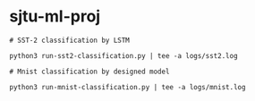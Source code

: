 # sjtu-ml-proj

```shell
# SST-2 classification by LSTM

python3 run-sst2-classification.py | tee -a logs/sst2.log
```

```shell
# Mnist classification by designed model

python3 run-mnist-classification.py | tee -a logs/mnist.log
```

